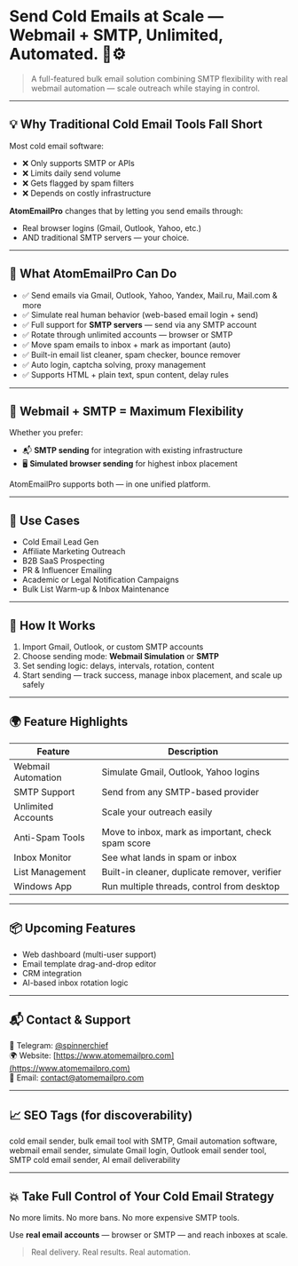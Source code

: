 # Send Cold Emails at Scale — Webmail + SMTP, Unlimited, Automated. 📩⚙️

> A full-featured bulk email solution combining SMTP flexibility with real webmail automation — scale outreach while staying in control.

---

## 💡 Why Traditional Cold Email Tools Fall Short

Most cold email software:
- ❌ Only supports SMTP or APIs
- ❌ Limits daily send volume
- ❌ Gets flagged by spam filters
- ❌ Depends on costly infrastructure

**AtomEmailPro** changes that by letting you send emails through:
- Real browser logins (Gmail, Outlook, Yahoo, etc.)
- AND traditional SMTP servers — your choice.

---

## 🚀 What AtomEmailPro Can Do

- ✅ Send emails via Gmail, Outlook, Yahoo, Yandex, Mail.ru, Mail.com & more  
- ✅ Simulate real human behavior (web-based email login + send)  
- ✅ Full support for **SMTP servers** — send via any SMTP account  
- ✅ Rotate through unlimited accounts — browser or SMTP  
- ✅ Move spam emails to inbox + mark as important (auto)  
- ✅ Built-in email list cleaner, spam checker, bounce remover  
- ✅ Auto login, captcha solving, proxy management  
- ✅ Supports HTML + plain text, spun content, delay rules  

---

## 🔐 Webmail + SMTP = Maximum Flexibility

Whether you prefer:
- 📬 **SMTP sending** for integration with existing infrastructure  
- 🖥️ **Simulated browser sending** for highest inbox placement

AtomEmailPro supports both — in one unified platform.

---

## 🧠 Use Cases

- Cold Email Lead Gen  
- Affiliate Marketing Outreach  
- B2B SaaS Prospecting  
- PR & Influencer Emailing  
- Academic or Legal Notification Campaigns  
- Bulk List Warm-up & Inbox Maintenance

---

## 🧪 How It Works

1. Import Gmail, Outlook, or custom SMTP accounts  
2. Choose sending mode: **Webmail Simulation** or **SMTP**  
3. Set sending logic: delays, intervals, rotation, content  
4. Start sending — track success, manage inbox placement, and scale up safely

---

## 🌍 Feature Highlights

| Feature | Description |
|--------|-------------|
| Webmail Automation | Simulate Gmail, Outlook, Yahoo logins |
| SMTP Support | Send from any SMTP-based provider |
| Unlimited Accounts | Scale your outreach easily |
| Anti-Spam Tools | Move to inbox, mark as important, check spam score |
| Inbox Monitor | See what lands in spam or inbox |
| List Management | Built-in cleaner, duplicate remover, verifier |
| Windows App | Run multiple threads, control from desktop |

---

## 📦 Upcoming Features

- Web dashboard (multi-user support)  
- Email template drag-and-drop editor  
- CRM integration  
- AI-based inbox rotation logic  

---

## 📬 Contact & Support

💬 Telegram: [@spinnerchief](https://t.me/spinnerchief)  
🌍 Website: [https://www.atomemailpro.com](https://www.atomemailpro.com)  
📩 Email: contact@atomemailpro.com

---

## 📈 SEO Tags (for discoverability)

cold email sender, bulk email tool with SMTP, Gmail automation software, webmail email sender, simulate Gmail login, Outlook email sender tool, SMTP cold email sender, AI email deliverability


---

## 💥 Take Full Control of Your Cold Email Strategy

No more limits. No more bans. No more expensive SMTP tools.

Use **real email accounts** — browser or SMTP — and reach inboxes at scale.

> Real delivery. Real results. Real automation.

